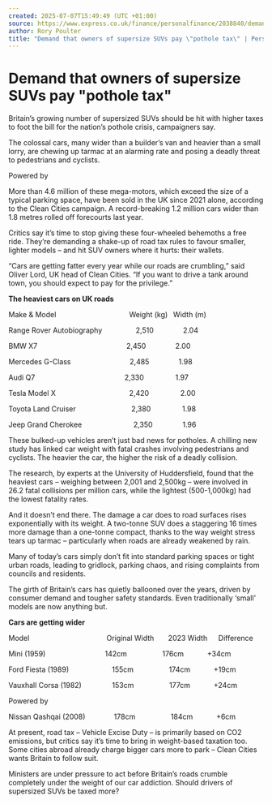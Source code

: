 ```yaml
---
created: 2025-07-07T15:49:49 (UTC +01:00)
source: https://www.express.co.uk/finance/personalfinance/2038840/demand-owners-supersize-suvs-pay-pothole-tax
author: Rory Poulter
title: "Demand that owners of supersize SUVs pay \"pothole tax\" | Personal Finance | Finance | Express.co.uk"
---
```


# Demand that owners of supersize SUVs pay "pothole tax"

Britain’s growing number of supersized SUVs should be hit with higher taxes to foot the bill for the nation’s pothole crisis, campaigners say.

The colossal cars, many wider than a builder’s van and heavier than a small lorry, are chewing up tarmac at an alarming rate and posing a deadly threat to pedestrians and cyclists.

Powered by 

More than 4.6 million of these mega-motors, which exceed the size of a typical parking space, have been sold in the UK since 2021 alone, according to the Clean Cities campaign. A record-breaking 1.2 million cars wider than 1.8 metres rolled off forecourts last year.

Critics say it’s time to stop giving these four-wheeled behemoths a free ride. They’re demanding a shake-up of road tax rules to favour smaller, lighter models – and hit SUV owners where it hurts: their wallets.

“Cars are getting fatter every year while our roads are crumbling,” said Oliver Lord, UK head of Clean Cities. “If you want to drive a tank around town, you should expect to pay for the privilege.”

**The heaviest cars on UK roads**

Make & Model                                Weight (kg)  Width (m)

Range Rover Autobiography             2,510              2.04  

BMW X7                                        2,450              2.00  

Mercedes G-Class                            2,485              1.98 

Audi Q7                                         2,330               1.97

Tesla Model X                                 2,420               2.00

Toyota Land Cruiser                        2,380               1.98 

Jeep Grand Cherokee                      2,350               1.96 

These bulked-up vehicles aren’t just bad news for potholes. A chilling new study has linked car weight with fatal crashes involving pedestrians and cyclists. The heavier the car, the higher the risk of a deadly collision.

The research, by experts at the University of Huddersfield, found that the heaviest cars – weighing between 2,001 and 2,500kg – were involved in 26.2 fatal collisions per million cars, while the lightest (500-1,000kg) had the lowest fatality rates.

And it doesn’t end there. The damage a car does to road surfaces rises exponentially with its weight. A two-tonne SUV does a staggering 16 times more damage than a one-tonne compact, thanks to the way weight stress tears up tarmac – particularly when roads are already weakened by rain.

Many of today’s cars simply don’t fit into standard parking spaces or tight urban roads, leading to gridlock, parking chaos, and rising complaints from councils and residents.

The girth of Britain’s cars has quietly ballooned over the years, driven by consumer demand and tougher safety standards. Even traditionally ‘small’ models are now anything but.

**Cars are getting wider**

Model                                      Original Width    2023 Width    Difference

Mini (1959)                             142cm                 176cm           +34cm

Ford Fiesta (1989)                 155cm                 174cm           +19cm

Vauxhall Corsa (1982)             153cm                 177cm           +24cm

Powered by 

Nissan Qashqai (2008)            178cm                 184cm           +6cm

At present, road tax – Vehicle Excise Duty – is primarily based on CO2 emissions, but critics say it’s time to bring in weight-based taxation too. Some cities abroad already charge bigger cars more to park – Clean Cities wants Britain to follow suit.

Ministers are under pressure to act before Britain’s roads crumble completely under the weight of our car addiction. Should drivers of supersized SUVs be taxed more?
